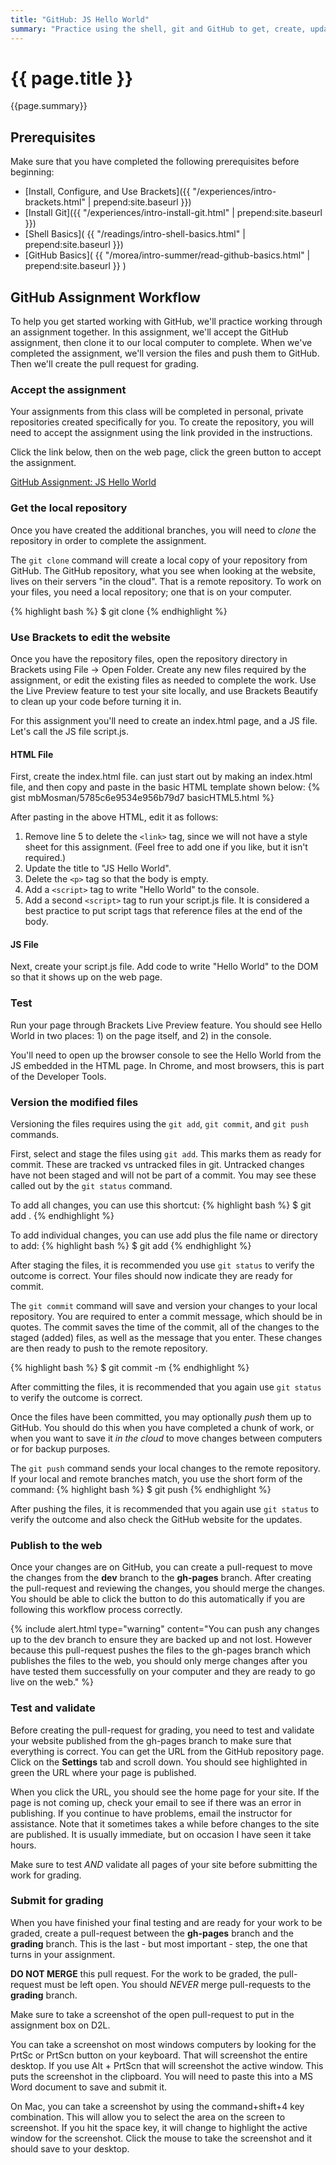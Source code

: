 ```yaml
---
title: "GitHub: JS Hello World"
summary: "Practice using the shell, git and GitHub to get, create, update and manage files."
---
```


# {{ page.title }}
{{page.summary}}


## Prerequisites
Make sure that you have completed the following prerequisites before beginning:

- [Install, Configure, and Use Brackets]({{ "/experiences/intro-brackets.html" | prepend:site.baseurl }})  
- [Install Git]({{ "/experiences/intro-install-git.html" | prepend:site.baseurl }})
- [Shell Basics]( {{ "/readings/intro-shell-basics.html" | prepend:site.baseurl }})
- [GitHub Basics]( {{ "/morea/intro-summer/read-github-basics.html" | prepend:site.baseurl }} )


## GitHub Assignment Workflow
To help you get started working with GitHub, we'll practice working through an assignment together.  In this assignment, we'll accept the GitHub assignment, then clone it to our local computer to complete. When we've completed the assignment, we'll version the files and push them to GitHub.  Then we'll create the pull request for grading.



### Accept the assignment
Your assignments from this class will be completed in personal, private repositories created specifically for you.  To create the repository, you will need to accept the assignment using the link provided in the instructions.  

Click the link below, then on the web page, click the green button to accept the assignment.

[GitHub Assignment: JS Hello World](https://classroom.github.com/a/y95UUco6)


### Get the local repository
Once you have created the additional branches, you will need to *clone* the repository in order to complete the assignment.  

The `git clone` command will create a local copy of your repository from GitHub. The GitHub repository, what you see when looking at the website, lives on their servers "in the cloud".  That is a remote repository.  To work on your files, you need a local repository; one that is on your computer.

{% highlight bash %}
$ git clone <url>
{% endhighlight %}


### Use Brackets to edit the website
Once you have the repository files, open the repository directory in Brackets using File -> Open Folder.  Create any new files required by the assignment, or edit the existing files as needed to complete the work.  Use the Live Preview feature to test your site locally, and use Brackets Beautify to clean up your code before turning it in.

For this assignment you'll need to create an index.html page, and a JS file. Let's call the JS file script.js.

#### HTML File
First, create the index.html file. can just start out by making an index.html file, and then copy and paste in the basic HTML template shown below:
{% gist mbMosman/5785c6e9534e956b79d7 basicHTML5.html %}

After pasting in the above HTML, edit it as follows:

1. Remove line 5 to delete the `<link>` tag, since we will not have a style sheet for this assignment.  (Feel free to add one if you like, but it isn't required.)
2. Update the title to "JS Hello World".
3. Delete the `<p>` tag so that the body is empty.
4. Add a `<script>` tag to write "Hello World" to the console.
5. Add a second `<script>` tag to run your script.js file. It is considered a best practice to put script tags that reference files at the end of the body.

#### JS File
Next, create your script.js file.  Add code to write "Hello World" to the DOM so that it shows up on the web page. 

### Test
Run your page through Brackets Live Preview feature.  You should see Hello World in two places: 1) on the page itself, and 2) in the console.

You'll need to open up the browser console to see the Hello World from the JS embedded in the HTML page. In Chrome, and most browsers, this is part of the Developer Tools.


### Version the modified files
Versioning the files requires using the `git add`, `git commit`, and `git push` commands.

First, select and stage the files using `git add`.  This marks them as ready for commit. These are tracked vs untracked files in git.  Untracked changes have not been staged and will not be part of a commit. You may see these called out by the `git status` command.

To add all changes, you can use this shortcut:
{% highlight bash %}
$ git add .
{% endhighlight %}

To add individual changes, you can use add plus the file name or directory to add:
{% highlight bash %}
$ git add <file-or-directory-name>
{% endhighlight %}

After staging the files, it is recommended you use `git status` to verify the outcome is correct. Your files should now indicate they are ready for commit.

The `git commit` command will save and version your changes to your local repository. You are required to enter a commit message, which should be in quotes.  The commit saves the time of the commit, all of the changes to the staged (added) files, as well as the message that you enter.  These changes are then ready to push to the remote repository.

{% highlight bash %}
$ git commit -m <message>
{% endhighlight %}

After committing the files, it is recommended that you again use `git status` to verify the outcome is correct.

Once the files have been committed, you may optionally *push* them up to GitHub.  You should do this when you have completed a chunk of work, or when you want to save it *in the cloud* to move changes between computers or for backup purposes.  

The `git push` command sends your local changes to the remote repository. If your local and remote branches match, you use the short form of the command:
{% highlight bash %}
$ git push
{% endhighlight %}

After pushing the files, it is recommended that you again use `git status` to verify the outcome and also check the GitHub website for the updates.


### Publish to the web
Once your changes are on GitHub, you can create a pull-request to move the changes from the __dev__ branch to the __gh-pages__ branch. After creating the pull-request and reviewing the changes, you should merge the changes.  You should be able to click the button to do this automatically if you are following this workflow process correctly.

{% include alert.html type="warning"
    content="You can push any changes up to the dev branch to ensure they are backed up and not lost. However because this pull-request pushes the files to the gh-pages branch which publishes the files to the web, you should only merge changes after you have tested them successfully on your computer and they are ready to go live on the web."
%}

### Test and validate
Before creating the pull-request for grading, you need to test and validate your website published from the gh-pages branch to make sure that everything is correct. You can get the URL from the GitHub repository page.  Click on the __Settings__ tab and scroll down. You should see highlighted in green the URL where your page is published.

When you click the URL, you should see the home page for your site. If the page is not coming up, check your email to see if there was an error in publishing.  If you continue to have problems, email the instructor for assistance.  Note that it sometimes takes a while before changes to the site are published.  It is usually immediate, but on occasion I have seen it take hours.

Make sure to test *AND* validate all pages of your site before submitting the work for grading.


### Submit for grading
When you have finished your final testing and are ready for your work to be graded, create a pull-request between the __gh-pages__ branch and the __grading__ branch.  This is the last - but most important - step, the one that turns in your assignment.

__DO NOT MERGE__ this pull request. For the work to be graded, the pull-request must be left open.  You should *NEVER* merge pull-requests to the __grading__ branch.

Make sure to take a screenshot of the open pull-request to put in the assignment box on D2L.  

You can take a screenshot on most windows computers by looking for the PrtSc or PrtScn button on your keyboard.  That will screenshot the entire desktop.  If you use Alt + PrtScn that will screenshot the active window.  This puts the screenshot in the clipboard.  You will need to paste this into a MS Word document to save and submit it.

On Mac, you can take a screenshot by using the command+shift+4 key combination.  This will allow you to select the area on the screen to screenshot.  If you hit the space key, it will change to highlight the active window for the screenshot.  Click the mouse to take the screenshot and it should save to your desktop.
